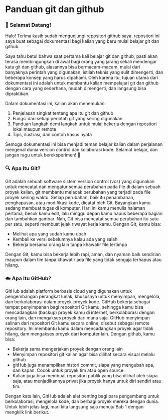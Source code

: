 # Panduan git dan github
### 👋 Selamat Datang!
Halo! Terima kasih sudah mengunjungi repositori github saya.
repositori ini saya buat sebagai dokumentasi bagi kalian yang baru mulai belajar git dan github.

Saya tahu betul bahwa saat pertama kali belajar git dan github, pasti akan terasa membingungkan di awal bagi orang yang jarang sekali mendengar kata git dan github, alasannya bisa bermacam-macam, mulai dari banyaknya perintah yang digunakan, istilah teknis yang sulit dimengerti, dan beberapa konsep yang harus dipahami. Oleh karena itu, tujuan utama dari dokumentasi ini adalah untuk membantu kalian mempelajari git dan github dengan cara yang sederhana, mudah dimengerti, dan langsung bisa dipraktikan.

Dalam dokumentasi ini, kalian akan menemukan:
1. Penjelasan singkat tentang apa itu git dan github
2. Fungsi dari setiap perintah git yang sering digunakan
3. Panduan langkah demi langkah untuk mulai bekerja dengan repositori lokal maupun remote
4. Tips, ilustrasi, dan contoh kasus nyata

Semoga dokumentasi ini bisa menjadi teman belajar kalian dalam perjalanan mengenal dunia version control dan kolaborasi kode. Selamat belajar, dan jangan ragu untuk bereksperimen! 🚀

### 🔍 Apa Itu Git?
Git adalah sebuah software sistem version control (vcs) yang digunakan untuk mencatat dan mengatur semua perubahan pada file di dalam sebuah proyek kalian, git membantu melacak perubahan yang terjadi pada file proyek seiring waktu. Setiap perubahan, baik itu penambahan, penghapusan, atau modifikasi kode, dicatat oleh Git.
Bayangkan kamu sedang membuat tugas di komputer. Hari ini kamu menulis halaman pertama, besok kamu edit, lalu minggu depan kamu hapus beberapa bagian dan tambahkan gambar. Nah, Git bisa mencatat semua perubahan itu satu per satu, seperti membuat jejak riwayat kerja kamu.
Dengan Git, kamu bisa:
- Melihat apa yang sudah kamu ubah
- Kembali ke versi sebelumnya kalau ada yang salah
- Bekerja bersama orang lain tanpa khawatir file tertimpa

Dengan Git, kamu bisa bekerja lebih rapi, aman, dan nyaman baik sendirian maupun dalam tim tanpa khawatir ada file yang tidak sengaja terhapus atau hilang.

### ☁️ Apa Itu GitHub?
GitHub adalah platform berbasis cloud yang digunakan untuk pengembangan perangkat lunak, khususnya untuk menyimpan, mengelola, dan berkolaborasi dalam proyek-proyek kode. GitHub bekerja sebagai tempat penyimpanan bagi repositori Git kamu, sehingga kamu bisa mencadangkan (backup) proyek kamu di internet, berkolaborasi dengan orang lain, dan mengakses proyek dari mana saja.
GitHub menyimpan salinan dari repositori Git kamu secara online, disebut sebagai remote repository. Ini membantu kamu dalam mencadangkan proyek agar tidak hilang, dam mengakses proyek dari komputer lain.
Dengan github, kamu bisa:
- Bekerja sama mengerjakan proyek dengan orang lain
- Menyimpan repositori git kalian agar bisa dilihat secara visual melalu github
- gitHub juga menampilkan histori commit, siapa yang mengubah apa, dan kapan. Cocok untuk proyek tim atau open source.
- Kalian juga bisa membuat repositori publik yang bisa dilihat oleh siapa saja, atau menjadikannya privat jika proyek hanya untuk diri sendiri atau tim.

Dengan kata lain, GitHub adalah alat penting bagi para pengembang untuk berkolaborasi, mengelola kode, dan berbagi proyek mereka dengan dunia. Untuk lebih jelas lagi, mari kita langsung saja menuju Bab 1 dengan mengklik link berikut. 
